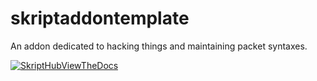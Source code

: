 # skriptaddontemplate

An addon dedicated to hacking things and maintaining packet syntaxes.

[![SkriptHubViewTheDocs](http://skripthub.net/static/addon/ViewTheDocsButton.png)](http://skripthub.net/docs/?addon=skriptaddontemplate)
